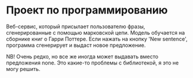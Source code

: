 # Проект по программированию

Веб-сервис, который присылает пользователю фразы, сгенерированные с помощью марковской цепи. Модель обучается на сборнике книг о Гарри Поттере. Если нажать на кнопку 'New sentence', программа сгенерирует и выдаст новое предложение. 

NB! Очень редко, но все же иногда может выдавать вместо предложения none. Это какие-то проблемы с библиотекой, я это не могу решить.

